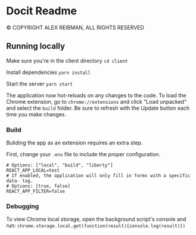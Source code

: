 # Docit Readme

© COPYRIGHT ALEX REIBMAN, ALL RIGHTS RESERVED

## Running locally

Make sure you're in the client directory
`cd client`

Install dependencies
`yarn install`

Start the server
`yarn start`

The application now hot-reloads on any changes to the code. To load the Chrome extension, go to `chrome://extensions` and click "Load unpacked" and select the `build` folder. Be sure to refresh with the Update button each time you make changes.

### Build

Buliding the app as an extension requires an extra step.

First, change your `.env` file to include the proper configuration.

```
# Options: ["local", "build", "liberty"]
REACT_APP_LOCAL=test
# If enabled, the application will only fill in forms with a specific data- tag.
# Options: [true, false]
REACT_APP_FILTER=false
```

### Debugging
To view Chrome local storage, open the background script's console and run: `chrome.storage.local.get(function(result){console.log(result)})`
